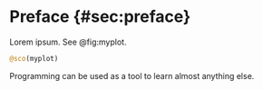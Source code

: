 # Preface {#sec:preface}

Lorem ipsum.
See @fig:myplot.

```jl
@sco(myplot)
```

Programming can be used as a tool to learn almost anything else.
